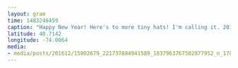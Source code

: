 ```yaml
---
layout: gram
time: 1483246459
caption: "Happy New Year! Here's to more tiny hats! I'm calling it. 2017, the year of tiny hats. #nyc #nye"
latitude: 40.7142
longitude: -74.0064
media:
- media/posts/201612/15802679_221737884941589_1837963767502077952_n_17857993939105811.jpg
---
```

